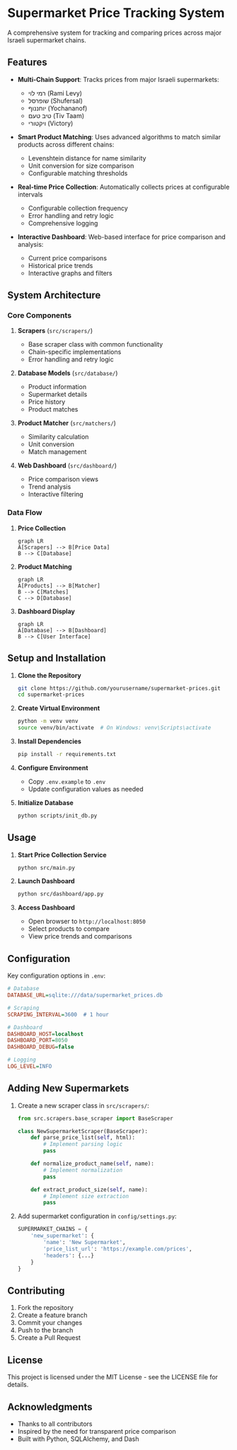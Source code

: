 # Supermarket Price Tracking System

A comprehensive system for tracking and comparing prices across major Israeli supermarket chains.

## Features

- **Multi-Chain Support**: Tracks prices from major Israeli supermarkets:
  - רמי לוי (Rami Levy)
  - שופרסל (Shufersal)
  - יוחננוף (Yochananof)
  - טיב טעם (Tiv Taam)
  - ויקטורי (Victory)

- **Smart Product Matching**: Uses advanced algorithms to match similar products across different chains:
  - Levenshtein distance for name similarity
  - Unit conversion for size comparison
  - Configurable matching thresholds

- **Real-time Price Collection**: Automatically collects prices at configurable intervals
  - Configurable collection frequency
  - Error handling and retry logic
  - Comprehensive logging

- **Interactive Dashboard**: Web-based interface for price comparison and analysis:
  - Current price comparisons
  - Historical price trends
  - Interactive graphs and filters

## System Architecture

### Core Components

1. **Scrapers** (`src/scrapers/`)
   - Base scraper class with common functionality
   - Chain-specific implementations
   - Error handling and retry logic

2. **Database Models** (`src/database/`)
   - Product information
   - Supermarket details
   - Price history
   - Product matches

3. **Product Matcher** (`src/matchers/`)
   - Similarity calculation
   - Unit conversion
   - Match management

4. **Web Dashboard** (`src/dashboard/`)
   - Price comparison views
   - Trend analysis
   - Interactive filtering

### Data Flow

1. **Price Collection**
   ```mermaid
   graph LR
   A[Scrapers] --> B[Price Data]
   B --> C[Database]
   ```

2. **Product Matching**
   ```mermaid
   graph LR
   A[Products] --> B[Matcher]
   B --> C[Matches]
   C --> D[Database]
   ```

3. **Dashboard Display**
   ```mermaid
   graph LR
   A[Database] --> B[Dashboard]
   B --> C[User Interface]
   ```

## Setup and Installation

1. **Clone the Repository**
   ```bash
   git clone https://github.com/yourusername/supermarket-prices.git
   cd supermarket-prices
   ```

2. **Create Virtual Environment**
   ```bash
   python -m venv venv
   source venv/bin/activate  # On Windows: venv\Scripts\activate
   ```

3. **Install Dependencies**
   ```bash
   pip install -r requirements.txt
   ```

4. **Configure Environment**
   - Copy `.env.example` to `.env`
   - Update configuration values as needed

5. **Initialize Database**
   ```bash
   python scripts/init_db.py
   ```

## Usage

1. **Start Price Collection Service**
   ```bash
   python src/main.py
   ```

2. **Launch Dashboard**
   ```bash
   python src/dashboard/app.py
   ```

3. **Access Dashboard**
   - Open browser to `http://localhost:8050`
   - Select products to compare
   - View price trends and comparisons

## Configuration

Key configuration options in `.env`:

```ini
# Database
DATABASE_URL=sqlite:///data/supermarket_prices.db

# Scraping
SCRAPING_INTERVAL=3600  # 1 hour

# Dashboard
DASHBOARD_HOST=localhost
DASHBOARD_PORT=8050
DASHBOARD_DEBUG=false

# Logging
LOG_LEVEL=INFO
```

## Adding New Supermarkets

1. Create a new scraper class in `src/scrapers/`:
   ```python
   from src.scrapers.base_scraper import BaseScraper

   class NewSupermarketScraper(BaseScraper):
       def parse_price_list(self, html):
           # Implement parsing logic
           pass

       def normalize_product_name(self, name):
           # Implement normalization
           pass

       def extract_product_size(self, name):
           # Implement size extraction
           pass
   ```

2. Add supermarket configuration in `config/settings.py`:
   ```python
   SUPERMARKET_CHAINS = {
       'new_supermarket': {
           'name': 'New Supermarket',
           'price_list_url': 'https://example.com/prices',
           'headers': {...}
       }
   }
   ```

## Contributing

1. Fork the repository
2. Create a feature branch
3. Commit your changes
4. Push to the branch
5. Create a Pull Request

## License

This project is licensed under the MIT License - see the LICENSE file for details.

## Acknowledgments

- Thanks to all contributors
- Inspired by the need for transparent price comparison
- Built with Python, SQLAlchemy, and Dash 